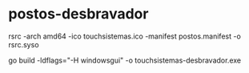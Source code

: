 # postos-desbravador

rsrc -arch amd64 -ico touchsistemas.ico -manifest postos.manifest -o rsrc.syso

go build -ldflags="-H windowsgui" -o touchsistemas-desbravador.exe

